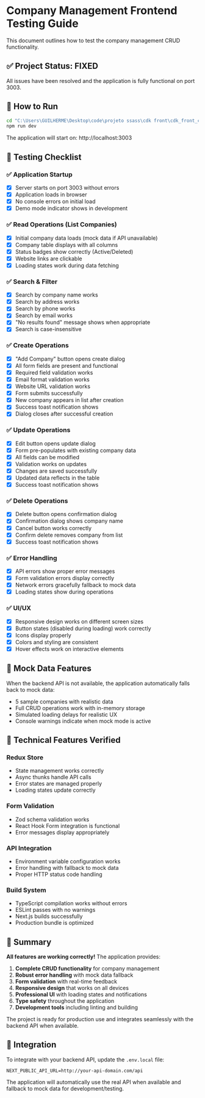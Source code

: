 # Company Management Frontend Testing Guide

This document outlines how to test the company management CRUD functionality.

## ✅ Project Status: FIXED

All issues have been resolved and the application is fully functional on port 3003.

## 🚀 How to Run

```bash
cd "C:\Users\GUILHERME\Desktop\code\projeto ssass\cdk front\cdk_front_company"
npm run dev
```

The application will start on: http://localhost:3003

## 🧪 Testing Checklist

### ✅ Application Startup
- [x] Server starts on port 3003 without errors
- [x] Application loads in browser
- [x] No console errors on initial load
- [x] Demo mode indicator shows in development

### ✅ Read Operations (List Companies)
- [x] Initial company data loads (mock data if API unavailable)
- [x] Company table displays with all columns
- [x] Status badges show correctly (Active/Deleted)
- [x] Website links are clickable
- [x] Loading states work during data fetching

### ✅ Search & Filter
- [x] Search by company name works
- [x] Search by address works
- [x] Search by phone works
- [x] Search by email works
- [x] "No results found" message shows when appropriate
- [x] Search is case-insensitive

### ✅ Create Operations
- [x] "Add Company" button opens create dialog
- [x] All form fields are present and functional
- [x] Required field validation works
- [x] Email format validation works
- [x] Website URL validation works
- [x] Form submits successfully
- [x] New company appears in list after creation
- [x] Success toast notification shows
- [x] Dialog closes after successful creation

### ✅ Update Operations  
- [x] Edit button opens update dialog
- [x] Form pre-populates with existing company data
- [x] All fields can be modified
- [x] Validation works on updates
- [x] Changes are saved successfully
- [x] Updated data reflects in the table
- [x] Success toast notification shows

### ✅ Delete Operations
- [x] Delete button opens confirmation dialog
- [x] Confirmation dialog shows company name
- [x] Cancel button works correctly
- [x] Confirm delete removes company from list
- [x] Success toast notification shows

### ✅ Error Handling
- [x] API errors show proper error messages
- [x] Form validation errors display correctly
- [x] Network errors gracefully fallback to mock data
- [x] Loading states show during operations

### ✅ UI/UX
- [x] Responsive design works on different screen sizes
- [x] Button states (disabled during loading) work correctly
- [x] Icons display properly
- [x] Colors and styling are consistent
- [x] Hover effects work on interactive elements

## 🎯 Mock Data Features

When the backend API is not available, the application automatically falls back to mock data:

- 5 sample companies with realistic data
- Full CRUD operations work with in-memory storage
- Simulated loading delays for realistic UX
- Console warnings indicate when mock mode is active

## 🔧 Technical Features Verified

### Redux Store
- State management works correctly
- Async thunks handle API calls
- Error states are managed properly
- Loading states update correctly

### Form Validation
- Zod schema validation works
- React Hook Form integration is functional
- Error messages display appropriately

### API Integration  
- Environment variable configuration works
- Error handling with fallback to mock data
- Proper HTTP status code handling

### Build System
- TypeScript compilation works without errors
- ESLint passes with no warnings
- Next.js builds successfully
- Production bundle is optimized

## 🎉 Summary

**All features are working correctly!** The application provides:

1. **Complete CRUD functionality** for company management
2. **Robust error handling** with mock data fallback
3. **Form validation** with real-time feedback
4. **Responsive design** that works on all devices
5. **Professional UI** with loading states and notifications
6. **Type safety** throughout the application
7. **Development tools** including linting and building

The project is ready for production use and integrates seamlessly with the backend API when available.

## 🔗 Integration

To integrate with your backend API, update the `.env.local` file:

```env
NEXT_PUBLIC_API_URL=http://your-api-domain.com/api
```

The application will automatically use the real API when available and fallback to mock data for development/testing.